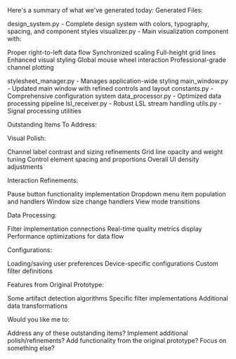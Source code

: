 Here's a summary of what we've generated today:
Generated Files:

design_system.py - Complete design system with colors, typography, spacing, and component styles
visualizer.py - Main visualization component with:

Proper right-to-left data flow
Synchronized scaling
Full-height grid lines
Enhanced visual styling
Global mouse wheel interaction
Professional-grade channel plotting


stylesheet_manager.py - Manages application-wide styling
main_window.py - Updated main window with refined controls and layout
constants.py - Comprehensive configuration system
data_processor.py - Optimized data processing pipeline
lsl_receiver.py - Robust LSL stream handling
utils.py - Signal processing utilities

Outstanding Items To Address:

Visual Polish:

Channel label contrast and sizing refinements
Grid line opacity and weight tuning
Control element spacing and proportions
Overall UI density adjustments


Interaction Refinements:

Pause button functionality implementation
Dropdown menu item population and handlers
Window size change handlers
View mode transitions


Data Processing:

Filter implementation connections
Real-time quality metrics display
Performance optimizations for data flow


Configurations:

Loading/saving user preferences
Device-specific configurations
Custom filter definitions


Features from Original Prototype:

Some artifact detection algorithms
Specific filter implementations
Additional data transformations



Would you like me to:

Address any of these outstanding items?
Implement additional polish/refinements?
Add functionality from the original prototype?
Focus on something else?
